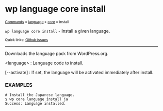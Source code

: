 # wp language core install

<small>[Commands](/commands/) &raquo; [language](/commands/language/) &raquo; [core](/commands/language/core/) &raquo; install</small>

`wp language core install` - Install a given language.

<small>Quick links: <a href="https://github.com/wp-cli/wp-cli/issues?q=is%3Aopen+label%3Acommand%3Alanguage-core-install+sort%3Aupdated-desc">Github issues</a></small>

<hr />

Downloads the language pack from WordPress.org.

&lt;language&gt;
: Language code to install.

[\--activate]
: If set, the language will be activated immediately after install.

### EXAMPLES

    # Install the Japanese language.
    $ wp core language install ja
    Success: Language installed.



